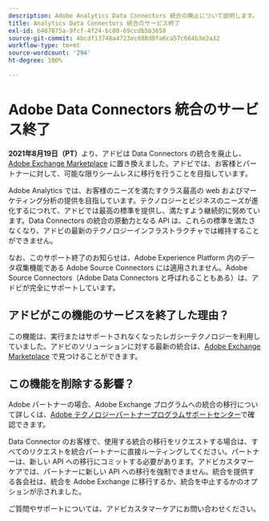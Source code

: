```yaml
---
description: Adobe Analytics Data Connectors 統合の廃止について説明します。
title: Analytics Data Connectors 統合のサービス終了
exl-id: b407675a-9fcf-4f24-bc88-69ccdb5b3658
source-git-commit: 4bcdf13748a4723ec088d8fa6ca57c664b3e2a32
workflow-type: tm+mt
source-wordcount: '294'
ht-degree: 100%

---
```


# Adobe Data Connectors 統合のサービス終了

**2021年8月19日（PT）**&#x200B;より、アドビは Data Connectors の統合を廃止し、[Adobe Exchange Marketplace](https://exchange.adobe.com/experiencecloud.analytics.html#product) に置き換えました。アドビでは、お客様とパートナーに対して、可能な限りシームレスに移行を行うことを目指しています。

Adobe Analytics では、お客様のニーズを満たすクラス最高の web およびマーケティング分析の提供を目指しています。テクノロジーとビジネスのニーズが進化するにつれて、アドビでは最高の標準を提供し、満たすよう継続的に努めています。Data Connectors の統合の原動力となる API は、これらの標準を満たさなくなり、アドビの最新のテクノロジーインフラストラクチャでは維持することができません。

なお、このサポート終了のお知らせは、Adobe Experience Platform 内のデータ収集機能である Adobe Source Connectors には適用されません。Adobe Source Connectors（Adobe Data Connectors と呼ばれることもある）は、アドビが完全にサポートしています。

## アドビがこの機能のサービスを終了した理由？

この機能は、実行またはサポートされなくなったレガシーテクノロジーを利用していました。アドビのソリューションに対する最新の統合は、[Adobe Exchange Marketplace](https://exchange.adobe.com/experiencecloud.analytics.html#product) で見つけることができます。

## この機能を削除する影響？

Adobe パートナーの場合、Adobe Exchange プログラムへの統合の移行について詳しくは、[Adobe テクノロジーパートナープログラムサポートセンター](https://adobeexchangeec.zendesk.com/hc/en-us/articles/360003867071-Adobe-Analytics-Integration-Tools)で確認できます。

Data Connector のお客様で、使用する統合の移行をリクエストする場合は、すべてのリクエストを統合パートナーに直接ルーティングしてください。パートナーは、新しい API への移行にコミットする必要があります。アドビカスタマーケアでは、パートナーに新しい API への移行を強制できません。統合を提供する各会社は、統合を Adobe Exchange に移行するか、統合を中止するかのオプションが示されました。

ご質問やサポートについては、アドビカスタマーケアにお問い合わせください。
